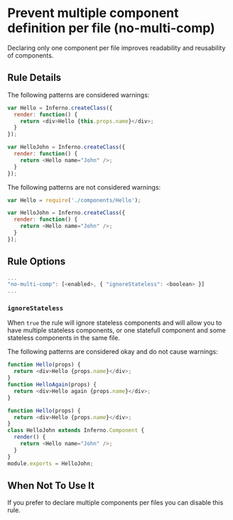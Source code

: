 # Prevent multiple component definition per file (no-multi-comp)

Declaring only one component per file improves readability and reusability of components.

## Rule Details

The following patterns are considered warnings:

```js
var Hello = Inferno.createClass({
  render: function() {
    return <div>Hello {this.props.name}</div>;
  }
});

var HelloJohn = Inferno.createClass({
  render: function() {
    return <Hello name="John" />;
  }
});
```

The following patterns are not considered warnings:

```js
var Hello = require('./components/Hello');

var HelloJohn = Inferno.createClass({
  render: function() {
    return <Hello name="John" />;
  }
});
```

## Rule Options

```js
...
"no-multi-comp": [<enabled>, { "ignoreStateless": <boolean> }]
...
```

### `ignoreStateless`

When `true` the rule will ignore stateless components and will allow you to have multiple stateless components, or one statefull component and some stateless components in the same file.

The following patterns are considered okay and do not cause warnings:

```js
function Hello(props) {
  return <div>Hello {props.name}</div>;
}
function HelloAgain(props) {
  return <div>Hello again {props.name}</div>;
}
```

```js
function Hello(props) {
  return <div>Hello {props.name}</div>;
}
class HelloJohn extends Inferno.Component {
  render() {
    return <Hello name="John" />;
  }
}
module.exports = HelloJohn;
```

## When Not To Use It

If you prefer to declare multiple components per files you can disable this rule.
